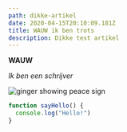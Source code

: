 ```yaml
---
path: dikke-artikel
date: 2020-04-15T20:10:09.181Z
title: WAUW ik ben trots
description: Dikke test artikel
---
```

**WAUW**

*Ik ben een schrijver*



![ginger showing peace sign](assets/profile-pic.jpg "Dit ben ik!")

```javascript
function sayHello() {
  console.log("Hello!")
}
```